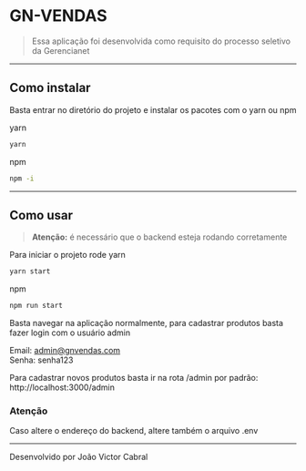 # GN-VENDAS

> Essa aplicação foi desenvolvida como requisito do processo seletivo da Gerencianet
---
## Como instalar

Basta entrar no diretório do projeto e instalar os pacotes com o yarn ou npm

yarn
```sh
yarn
```

npm
```sh
npm -i
```

---

## Como usar

> **Atenção:** é necessário que o backend esteja rodando corretamente

Para iniciar o projeto rode
yarn
```sh
yarn start
```

npm
```sh
npm run start
```

Basta navegar na aplicação normalmente, para cadastrar produtos basta fazer login com o usuário admin

Email: admin@gnvendas.com <br>
Senha: senha123

Para cadastrar novos produtos basta ir na rota /admin
por padrão: http://localhost:3000/admin

### Atenção

Caso altere o endereço do backend, altere também o arquivo .env

---

Desenvolvido por João Victor Cabral